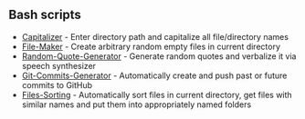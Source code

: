 ## Bash scripts
- [Capitalizer](https://github.com/SergeyTkachenko-Cj/bash-scripts/blob/master/capitalize.sh "Capitalizer") - Enter directory path and capitalize all file/directory names
- [File-Maker](https://github.com/SergeyTkachenko-Cj/bash-scripts/blob/master/file_make.sh "File-Maker") - Create arbitrary random empty files in current directory
- [Random-Quote-Generator](https://github.com/SergeyTkachenko-Cj/bash-scripts/blob/master/rand_quote.sh "Random-Quote-Generator") - Generate random quotes and verbalize it via speech synthesizer
- [Git-Commits-Generator](https://github.com/SergeyTkachenko-Cj/bash-scripts/blob/master/zillion-commits.sh "Git-Commits-Generator") - Automatically create and push past or future commits to GitHub
- [Files-Sorting](https://github.com/SergeyTkachenko-Cj/bash-scripts/blob/master/sorting.sh "Files-Sorting") - Automatically sort files in current directory, get files with similar names and put them into appropriately named folders

